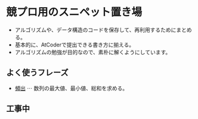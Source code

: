 # 競プロ用のスニペット置き場

* アルゴリズムや、データ構造のコードを保存して、再利用するためにまとめる。
* 基本的に、AtCoderで提出できる書き方に揃える。
* アルゴリズムの勉強が目的なので、素朴に解くようにしています。

## よく使うフレーズ
* [頻出](https://naut444.github.io/freq) $\cdots$ 数列の最大値、最小値、総和を求める。



## 工事中
